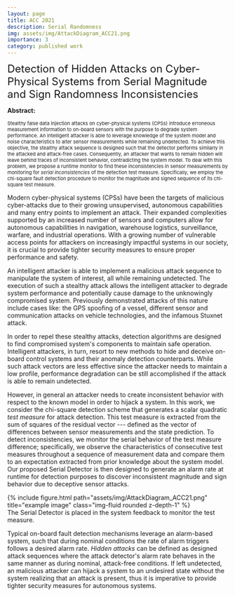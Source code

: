 ```yaml
---
layout: page
title: ACC 2021
description: Serial Randomness
img: assets/img/AttackDiagram_ACC21.png
importance: 3
category: published work
---
```



<font size="+2.6">Detection of Hidden Attacks on Cyber-Physical Systems from Serial Magnitude and Sign Randomness Inconsistencies</font>
<br/>

<b>Abstract:</b><p style="font-size:11px">Stealthy false data injection attacks on cyber-physical systems (CPSs) introduce erroneous measurement information to on-board sensors with the purpose to degrade system performance. An intelligent attacker is able to leverage knowledge of the system model and noise characteristics to alter sensor measurements while remaining undetected. To achieve this objective, the stealthy attack sequence is designed such that the detector performs  similarly in the attacked and attack-free cases. Consequently, an attacker that wants to remain hidden will leave behind traces of inconsistent behavior, contradicting the system model. To deal with this problem, we propose a runtime monitor to find these inconsistencies in sensor measurements by monitoring for <i>serial inconsistencies</i> of the detection test measure. Specifically, we employ the chi-square fault detection procedure to monitor the magnitude and signed sequence of its chi-square test measure.</p>


Modern cyber-physical systems (CPSs) have been the targets of malicious cyber-attacks due to their growing unsupervised, autonomous capabilities and many entry points to implement an attack. Their expanded complexities supported by an increased number of sensors and computers allow for autonomous capabilities in navigation, warehouse logistics, surveillance, warfare, and industrial operations. With a growing number of vulnerable access points for attackers on increasingly impactful systems in our society, it is crucial to provide tighter security measures to ensure proper performance and safety.

An intelligent attacker is able to implement a malicious attack sequence to manipulate the system of interest, all while remaining undetected. The execution of such a stealthy attack allows the intelligent attacker to degrade system performance and potentially cause damage to the unknowingly compromised system. Previously demonstrated attacks of this nature include cases like: the GPS spoofing of a vessel, different sensor and communication attacks on vehicle technologies, and the infamous Stuxnet attack.

In order to repel these stealthy attacks, detection algorithms are designed to find compromised system's components to maintain safe operation. Intelligent attackers, in turn, resort to new methods to hide and deceive on-board control systems and their anomaly detection counterparts. While such attack vectors are less effective since the attacker needs to maintain a low profile, performance degradation can be still accomplished if the attack is able to remain undetected.


However, in general an attacker needs to create inconsistent behavior with respect to the known model in order to hijack a system. In this work, we consider the chi-square detection scheme that generates a scalar quadratic <i>test measure</i> for attack detection. This test measure is extracted from the sum of squares of the residual vector --- defined as the vector of differences between sensor measurements and the state prediction. To detect inconsistencies, we monitor the serial behavior of the test measure difference; specifically, we observe the characteristics of consecutive test measures throughout a sequence of measurement data and compare them to an expectation extracted from prior knowledge about the system model. Our proposed Serial Detector is then designed to generate an alarm rate at runtime for detection purposes to discover inconsistent magnitude and sign behavior due to deceptive sensor attacks.


<div class="row row-cols-1 justify-content-center">
    <!-- <div class="col-sm mt-3 mt-md-0"> -->
    <div class="col-7">
        {% include figure.html path="assets/img/AttackDiagram_ACC21.png" title="example image" class="img-fluid rounded z-depth-1" %}
    </div>
</div>
<div class="caption">
    The Serial Detector is placed in the system feedback to monitor the test measure.
</div>



Typical on-board fault detection mechanisms leverage an alarm-based system, such that during nominal conditions the rate of alarm triggers follows a desired alarm rate. <i>Hidden attacks</i> can be defined as designed attack sequences where the attack detector's alarm rate behaves in the same manner as during nominal, attack-free conditions. If left undetected, an malicious attacker can hijack a system to an undesired state without the system realizing that an attack is present, thus it is imperative to provide tighter security measures for autonomous systems.


